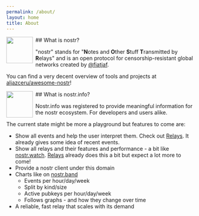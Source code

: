 ```yaml
---
permalink: /about/
layout: home
title: About
---
```


<link rel="stylesheet" href="/assets/css/main.css">

<img src="/images/nostr.png" style="float:left;margin:0 .5em .5em 0;height:5em">
## What is nostr?

"nostr" stands for "**N**otes and **O**ther **S**tuff **T**ransmitted by
**R**elays" and is an open protocol for censorship-resistant global networks
created by [@fiatjaf](https://github.com/fiatjaf).

You can find a very decent overview of tools and projects at
[aljazceru/awesome-nostr](https://github.com/aljazceru/awesome-nostr)!

<img src="/assets/images/android-chrome-192x192.png" style="float:left;margin:0 .5em .5em 0;height:5em">
## What is nostr.info?

Nostr.info was registered to provide meaningful information for the nostr
ecosystem. For developers and users alike.

The current state might be more a playground but features to come are:

- Show all events and help the user interpret them. Check out
  [Relays](/relays/). It already gives some idea of recent events.
- Show all relays and their features and performance - a bit like
  [nostr.watch](https://nostr.watch/). [Relays](/relays/)
  already does this a bit but expect a lot more to come!
- Provide a nostr client under this domain
- Charts like on [nostr.band](https://stats.nostr.band)
  - Events per hour/day/week
  - Split by kind/size
  - Active pubkeys per hour/day/week
  - Follows graphs - and how they change over time
- A reliable, fast relay that scales with its demand